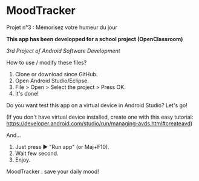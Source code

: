 # MoodTracker
Projet n°3 : Mémorisez votre humeur du jour


**This app has been developped for a school project (OpenClassroom)**

*3rd Project of Android Software Development*




How to use / modify these files?
1. Clone or download since GitHub.
2. Open Android Studio/Eclipse.
3. File > Open > Select the project > Press OK.
4. It's done!


Do you want test this app on a virtual device in Android Studio? Let's go!


(If you don't have virtual device installed, create one with this easy tutorial: https://developer.android.com/studio/run/managing-avds.html#createavd)

And...
1. Just press ▶ "Run app" (or Maj+F10).
2. Wait few second.
3. Enjoy.


MoodTracker : save your daily mood!

